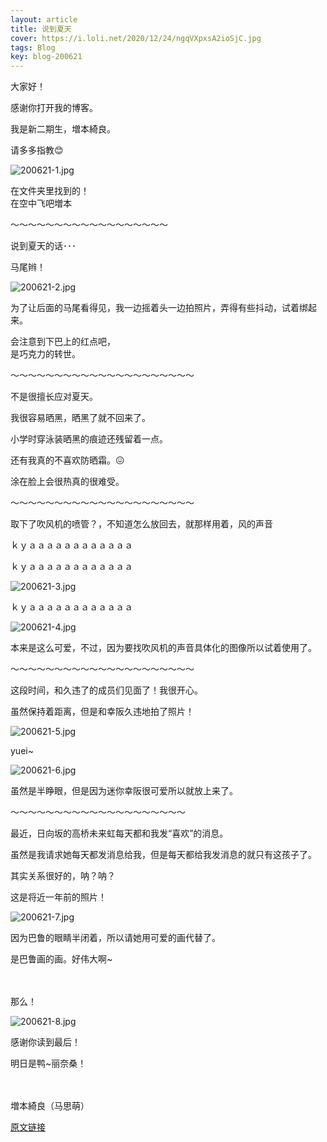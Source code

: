 ```yaml
---
layout: article
title: 说到夏天
cover: https://i.loli.net/2020/12/24/ngqVXpxsA2ioSjC.jpg
tags: Blog
key: blog-200621
---
```

大家好！

感谢你打开我的博客。

我是新二期生，増本綺良。

请多多指教😊

![200621-1.jpg](https://i.loli.net/2020/12/24/ngqVXpxsA2ioSjC.jpg)


在文件夹里找到的！<br/>
在空中飞吧増本

<!--more-->
〜〜〜〜〜〜〜〜〜〜〜〜〜〜〜〜〜〜

说到夏天的话･･･


马尾辫！

![200621-2.jpg](https://i.loli.net/2020/12/24/RVNIA21sfCUnbd6.jpg)

为了让后面的马尾看得见，我一边摇着头一边拍照片，弄得有些抖动，试着绑起来。


会注意到下巴上的红点吧，<br/>
是巧克力的转世。

〜〜〜〜〜〜〜〜〜〜〜〜〜〜〜〜〜〜〜〜〜


不是很擅长应对夏天。



我很容易晒黑，晒黑了就不回来了。

小学时穿泳装晒黑的痕迹还残留着一点。


还有我真的不喜欢防晒霜。😖


涂在脸上会很热真的很难受。

〜〜〜〜〜〜〜〜〜〜〜〜〜〜〜〜〜〜〜〜〜


取下了吹风机的喷管？，不知道怎么放回去，就那样用着，风的声音


ｋｙａａａａａａａａａａａａ


ｋｙａａａａａａａａａａａａ

![200621-3.jpg](https://i.loli.net/2020/12/24/C5p2FT7itAElhIH.jpg)

ｋｙａａａａａａａａａａａａ

![200621-4.jpg](https://i.loli.net/2020/12/24/HS6BDdO3yQleYLA.jpg)

本来是这么可爱，不过，因为要找吹风机的声音具体化的图像所以试着使用了。




〜〜〜〜〜〜〜〜〜〜〜〜〜〜〜〜〜〜〜〜〜


这段时间，和久违了的成员们见面了！我很开心。


虽然保持着距离，但是和幸阪久违地拍了照片！

![200621-5.jpg](https://i.loli.net/2020/12/24/pWkj6ErbtQ3Sgfc.jpg)

yuei~

![200621-6.jpg](https://i.loli.net/2020/12/24/EDVrj9NKQRy2OZA.jpg)

虽然是半睁眼，但是因为迷你幸阪很可爱所以就放上来了。


〜〜〜〜〜〜〜〜〜〜〜〜〜〜〜〜〜〜〜〜



最近，日向坂的高桥未来虹每天都和我发“喜欢”的消息。


虽然是我请求她每天都发消息给我，但是每天都给我发消息的就只有这孩子了。



其实关系很好的，呐？呐？

这是将近一年前的照片！

![200621-7.jpg](https://i.loli.net/2020/12/24/9sVA1hCvgPtHQT8.jpg)

因为巴鲁的眼睛半闭着，所以请她用可爱的画代替了。


是巴鲁画的画。好伟大啊~
<br/><br/><br/>


那么！

![200621-8.jpg](https://i.loli.net/2020/12/24/l9CHxAf8nh5wMLo.jpg)

感谢你读到最后！



明日是鸭~丽奈桑！
<br/><br/><br/>

増本綺良（马思萌）

[原文链接](https://www.keyakizaka46.com/s/k46o/diary/detail/34414?cd=member)